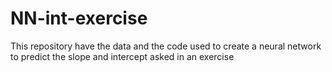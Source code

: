 # NN-int-exercise
This repository have the data and the code used to create a neural network to predict the slope and intercept asked in an exercise
